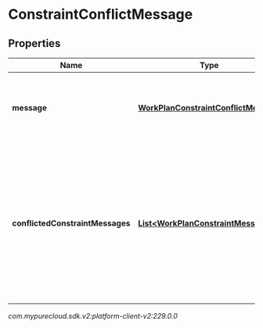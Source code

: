 # ConstraintConflictMessage


## Properties

| Name | Type | Description | Notes |
| ------------ | ------------- | ------------- | ------------- |
| **message** | [**WorkPlanConstraintConflictMessage**](WorkPlanConstraintConflictMessage) | Message for how to resolve a set of conflicted work plan constraints |  [optional] |
| **conflictedConstraintMessages** | [**List&lt;WorkPlanConstraintMessage&gt;**](WorkPlanConstraintMessage) | Messages for the set of conflicted work plan constraints. Each element indicates the message of a work plan constraint that is conflicted in the set |  [optional] |




_com.mypurecloud.sdk.v2:platform-client-v2:229.0.0_
